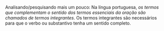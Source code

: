 Analisando/pesquisando mais um pouco: Na língua portuguesa, _os termos que complementam o sentido dos termos essenciais da oração são chamados de termos integrantes_. Os termos integrantes são necessários para que o verbo ou substantivo tenha um sentido completo.